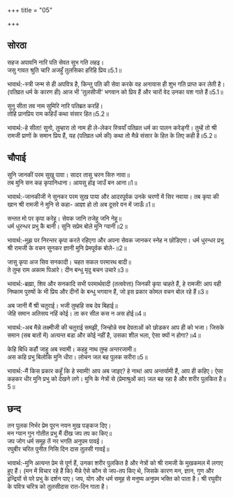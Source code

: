 +++
title = "05"

+++
## सोरठा
सहज अपावनि नारि पति सेवत सुभ गति लहइ।  
जसु गावत श्रुति चारि अजहुँ तुलसिका हरिहि प्रिय॥5.1॥  

भावार्थ:-स्त्री जन्म से ही अपवित्र है, किन्तु पति की सेवा करके वह अनायास ही शुभ गति प्राप्त कर लेती है। (पतिव्रत धर्म के कारण ही) आज भी 'तुलसीजी' भगवान को प्रिय हैं और चारों वेद उनका यश गाते हैं॥5.1॥  

सुनु सीता तव नाम सुमिरि नारि पतिब्रत करहिं।  
तोहि प्रानप्रिय राम कहिउँ कथा संसार हित॥5.2॥  

भावार्थ:-हे सीता! सुनो, तुम्हारा तो नाम ही ले-लेकर स्त्रियाँ पतिव्रत धर्म का पालन करेङ्गी। तुम्हें तो श्री रामजी प्राणों के समान प्रिय हैं, यह (पतिव्रत धर्म की) कथा तो मैन्ने संसार के हित के लिए कही है॥5.2॥  




## चौपाई
सुनि जानकीं परम सुखु पावा। सादर तासु चरन सिरु नावा॥  
तब मुनि सन कह कृपानिधाना। आयसु होइ जाउँ बन आना॥1॥  

भावार्थ:-जानकीजी ने सुनकर परम सुख पाया और आदरपूर्वक उनके चरणों में सिर नवाया। तब कृपा की खान श्री रामजी ने मुनि से कहा- आज्ञा हो तो अब दूसरे वन में जाऊँ॥1॥  

सन्तत मो पर कृपा करेहू। सेवक जानि तजेहु जनि नेहू॥  
धर्म धुरन्धर प्रभु कै बानी। सुनि सप्रेम बोले मुनि ग्यानी॥2॥  

भावार्थ:-मुझ पर निरन्तर कृपा करते रहिएगा और अपना सेवक जानकर स्नेह न छोडिएगा। धर्म धुरन्धर प्रभु श्री रामजी के वचन सुनकर ज्ञानी मुनि प्रेमपूर्वक बोले-॥2॥  

जासु कृपा अज सिव सनकादी। चहत सकल परमारथ बादी॥  
ते तुम्ह राम अकाम पिआरे। दीन बन्धु मृदु बचन उचारे॥3॥  

भावार्थ:-ब्रह्मा, शिव और सनकादि सभी परमार्थवादी (तत्ववेत्ता) जिनकी कृपा चाहते हैं, हे रामजी! आप वही निष्काम पुरुषों के भी प्रिय और दीनों के बन्धु भगवान हैं, जो इस प्रकार कोमल वचन बोल रहे हैं॥3॥  

अब जानी मैं श्री चतुराई। भजी तुम्हहि सब देव बिहाई॥  
जेहि समान अतिसय नहिं कोई। ता कर सील कस न अस होई॥4॥  

भावार्थ:-अब मैन्ने लक्ष्मीजी की चतुराई समझी, जिन्होन्ने सब देवताओं को छोडकर आप ही को भजा। जिसके समान (सब बातों में) अत्यन्त बडा और कोई नहीं है, उसका शील भला, ऐसा क्यों न होगा?॥4॥  

केहि बिधि कहौं जाहु अब स्वामी। कहहु नाथ तुम्ह अन्तरजामी॥  
अस कहि प्रभु बिलोकि मुनि धीरा। लोचन जल बह पुलक सरीरा॥5॥  

भावार्थ:-मैं किस प्रकार कहूँ कि हे स्वामी! आप अब जाइए? हे नाथ! आप अन्तर्यामी हैं, आप ही कहिए। ऐसा कहकर धीर मुनि प्रभु को देखने लगे। मुनि के नेत्रों से (प्रेमाश्रुओं का) जल बह रहा है और शरीर पुलकित है॥5॥  

<div class="audioEmbed"  caption="AIR-वाचनम्" src="https://archive
.org/download/rAmcharitmAnas-AIR/EPI-245.mp3"></div>

## छन्द
तन पुलक निर्भर प्रेम पूरन नयन मुख पङ्कज दिए।  
मन ग्यान गुन गोतीत प्रभु मैं दीख जप तप का किए॥  
जप जोग धर्म समूह तें नर भगति अनुपम पावई।  
रघुबीर चरित पुनीत निसि दिन दास तुलसी गावई॥  

भावार्थ:-मुनि अत्यन्त प्रेम से पूर्ण हैं, उनका शरीर पुलकित है और नेत्रों को श्री रामजी के मुखकमल में लगाए हुए हैं। (मन में विचार रहे हैं कि) मैन्ने ऐसे कौन से जप-तप किए थे, जिसके कारण मन, ज्ञान, गुण और इन्द्रियों से परे प्रभु के दर्शन पाए। जप, योग और धर्म समूह से मनुष्य अनुपम भक्ति को पाता है। श्री रघुवीर के पवित्र चरित्र को तुलसीदास रात-दिन गाता है।  

